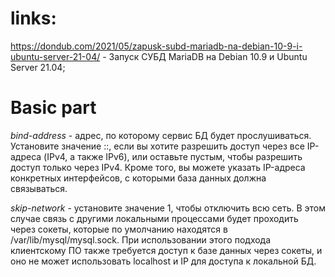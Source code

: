 # links:

https://dondub.com/2021/05/zapusk-subd-mariadb-na-debian-10-9-i-ubuntu-server-21-04/ - Запуск СУБД MariaDB на Debian 10.9 и Ubuntu Server 21.04;

# Basic part

*bind-address*  - адрес, по которому сервис БД будет прослушиваться.
Установите значение ::, если вы хотите разрешить доступ через все IP-адреса (IPv4, а также IPv6), или оставьте пустым, чтобы разрешить доступ только через IPv4. Кроме того, вы можете указать IP-адреса конкретных интерфейсов, с которыми база данных должна связываться.

*skip-network* - установите значение 1, чтобы отключить всю сеть.
В этом случае связь с другими локальными процессами будет проходить через сокеты, которые по умолчанию находятся в /var/lib/mysql/mysql.sock. При использовании этого подхода клиентскому ПО также требуется доступ к базе данных через сокеты, и оно не может использовать localhost и IP для доступа к локальной БД.


